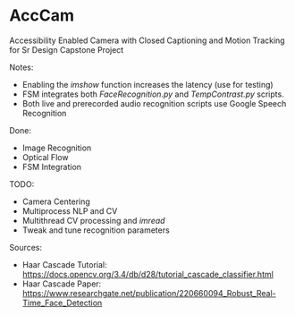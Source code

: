 # AccCam
Accessibility Enabled Camera with Closed Captioning and Motion Tracking for Sr Design Capstone Project

Notes:
- Enabling the *imshow* function increases the latency (use for testing)
- FSM integrates both *FaceRecognition.py* and *TempContrast.py* scripts.
- Both live and prerecorded audio recognition scripts use Google Speech Recognition

Done:
- Image Recognition
- Optical Flow
- FSM Integration

TODO:
- Camera Centering
- Multiprocess NLP and CV
- Multithread CV processing and *imread*
- Tweak and tune recognition parameters

Sources:
- Haar Cascade Tutorial: https://docs.opencv.org/3.4/db/d28/tutorial_cascade_classifier.html
- Haar Cascade Paper: https://www.researchgate.net/publication/220660094_Robust_Real-Time_Face_Detection


